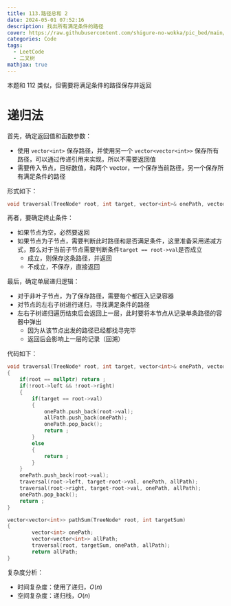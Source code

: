 ```yaml
---
title: 113.路径总和 2
date: 2024-05-01 07:52:16
description: 找出所有满足条件的路径
cover: https://raw.githubusercontent.com/shigure-no-wokka/pic_bed/main/imgs/family_code.jpg
categories: Code
tags:
  - LeetCode
  - 二叉树
mathjax: true
---
```


本题和 112 类似，但需要将满足条件的路径保存并返回

<!--more-->

# 递归法

首先，确定返回值和函数参数：
- 使用 `vector<int>` 保存路径，并使用另一个 `vector<vector<int>>` 保存所有路径，可以通过传递引用来实现，所以不需要返回值
- 需要传入节点，目标数值，和两个 vector，一个保存当前路径，另一个保存所有满足条件的路径

形式如下：

```cpp
void traversal(TreeNode* root, int target, vector<int>& onePath, vector<vector<int>>& allPath);
```

再者，要确定终止条件：
- 如果节点为空，必然要返回
- 如果节点为子节点，需要判断此时路径和是否满足条件，这里准备采用递减方式，那么对于当前子节点需要判断条件`target == root->val`是否成立
  - 成立，则保存这条路径，并返回
  - 不成立，不保存，直接返回

最后，确定单层递归逻辑：
- 对于非叶子节点，为了保存路径，需要每个都压入记录容器
- 对节点的左右子树进行递归，寻找满足条件的路径
- 左右子树递归遍历结束后会返回上一层，此时要将本节点从记录单条路径的容器中弹出
  - 因为从该节点出发的路径已经都找寻完毕
  - 返回后会影响上一层的记录（回溯）

代码如下：

```cpp
void traversal(TreeNode* root, int target, vector<int>& onePath, vector<int>& allPath)
{
    if(root == nullptr) return ;
    if(!root->left && !root->right)
    {
        if(target == root->val)
        {
            onePath.push_back(root->val);
            allPath.push_back(onePath);
            onePath.pop_back();
            return ;
        }
        else
        {
            return ;
        }
    }
    onePath.push_back(root->val);
    traversal(root->left, target-root->val, onePath, allPath);
    traversal(root->right, target-root->val, onePath, allPath);
    onePath.pop_back();
    return ;
}

vector<vector<int>> pathSum(TreeNode* root, int targetSum)
{
        vector<int> onePath;
        vector<vector<int>> allPath;
        traversal(root, targetSum, onePath, allPath);
        return allPath;
}
```

复杂度分析：
- 时间复杂度：使用了递归，$O(n)$
- 空间复杂度：递归栈，$O(n)$




